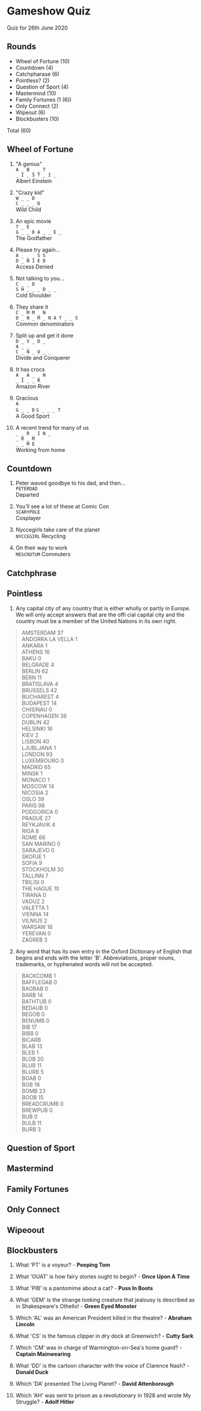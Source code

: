 # Gameshow Quiz

Quiz for 26th June 2020

## Rounds

- Wheel of Fortune (10)
- Countdown (4)
- Catchpharase (6)
- Pointless? (2)
- Question of Sport (4)
- Mastermind (10)
- Family Fortunes (1 (6))
- Only Connect (2)
- Wipeout (6)
- Blockbusters (10)

Total (60)

## Wheel of Fortune

1. "A genius"  
`A _ B _ _ T`  
`_ I _ S T _ I _`  
Albert Einstein

1. "Crazy kid"  
`W _ _ D`  
`C _ _ _ D`  
Wild Child

1. An epic movie  
`T _ E`  
`G _ _ D A _ _ E _`  
The Godfather

1. Please try again...  
`A _ _ _ S S`  
`D _ N I E D`  
Access Denied  

1. Not talking to you...  
`C _ _ D`  
`S H _ _ _ D _ _`  
Cold Shoulder  

1. They share it  
`C _ M M _ N`  
`D _ N _ M _ N A T _ _ S`  
Common denominators

1. Split up and get it done  
`D _ V _ D _`  
`A _ _`  
`C _ N _ U _ _`  
Divide and Conquerer

1. It has crocs  
`A _ A _ _ N`  
`_ I _ _ R`  
Amazon River  

1. Gracious  
`A`  
`G _ _ D`
`S _ _ _ T`  
A Good Sport  

1. A recent trend for many of us  
`_ _ R _ I N _`  
`_ R _ M`  
`_ _ M E`  
Working from home  

## Countdown

1. Peter waved goodbye to his dad, and then...  
`PETERDAD`  
Departed  

1. You'll see a lot of these at Comic Con  
`SCARYPOLE`  
Cosplayer  

1. Nyccegirls take care of the planet  
`NYCCEGIRL`
Recycling

1. On their way to work  
`MESCROTUM`
Commuters

## Catchphrase

## Pointless

1. Any capital city of any country that is either
wholly or partly in Europe. We will only accept
answers that are the offi cial capital city and the
country must be a member of the United Nations
in its own right.

> AMSTERDAM 37  
ANDORRA LA VELLA 1  
ANKARA 1  
ATHENS 16  
BAKU 0  
BELGRADE 4  
BERLIN 62  
BERN 11  
BRATISLAVA 4  
BRUSSELS 42  
BUCHAREST 4  
BUDAPEST 14  
CHISINAU 0  
COPENHAGEN 36  
DUBLIN 42  
HELSINKI 16  
KIEV 2  
LISBON 40  
LJUBLJANA 1  
LONDON 93  
LUXEMBOURG 0  
MADRID 65  
MINSK 1  
MONACO 1  
MOSCOW 14  
NICOSIA 2  
OSLO 39  
PARIS 98  
PODGORICA 0  
PRAGUE 27  
REYKJAVIK 4  
RIGA 8  
ROME 66  
SAN MARINO 0  
SARAJEVO 0  
SKOPJE 1  
SOFIA 9  
STOCKHOLM 30  
TALLINN 7  
TBILISI 0  
THE HAGUE 10  
TIRANA 0  
VADUZ 2  
VALETTA 1  
VIENNA 14  
VILNIUS 2  
WARSAW 16  
YEREVAN 0  
ZAGREB 3  

2. Any word that has its own entry in the Oxford Dictionary of English that begins and ends with the letter 'B'. Abbreviations, proper nouns, trademarks, or hyphenated words will not be accepted.

> BACKCOMB 1  
BAFFLEGAB 0  
BAOBAB 0  
BARB  14  
BATHTUB 0  
BEDAUB 0  
BEGOB 0  
BENUMB 0  
BIB 17  
BIBB 0  
BICARB   
BLAB 13  
BLEB 1  
BLOB 20  
BLUB 11  
BLURB 5  
BOAB 0  
BOB 18  
BOMB 23  
BOOB 15  
BREADCRUMB 0  
BREWPUB 0  
BUB 0  
BULB 11  
BURB 3  






## Question of Sport

## Mastermind

## Family Fortunes

## Only Connect

## Wipeoout

## Blockbusters

1. What 'PT' is a voyeur? - **Peeping Tom**

1. What 'OUAT' is how fairy stories ought to begin? - **Once Upon A Time**

1. What 'PIB' is a pantomime about a cat? - **Puss In Boots**

1. What 'GEM' is the strange looking creature that jealousy is described as in Shakespeare's Othello! - **Green Eyed Monster**

1. Which 'AL' was an American President killed in the theatre? - **Abraham Lincoln**

1. What 'CS' is the famous clipper in dry dock at Greenwich? - **Cutty Sark**

1. Which 'CM' was in charge of Warmington-on-Sea's home guard? - **Captain Mainwearing**

1. What 'DD' is the cartoon character with the voice of Clarence Nash? - **Donald Duck**

1. Which 'DA' presented The Living Planet? - **David Attenborough**

1. Which 'AH' was sent to prison as a revolutionary in 1928 and wrote My Struggle? - **Adolf Hitler**